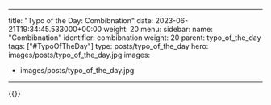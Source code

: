 
---
title: "Typo of the Day: Combibnation"
date: 2023-06-21T19:34:45.533000+00:00
weight: 20
menu:
  sidebar:
    name: "Combibnation"
    identifier: combibnation
    weight: 20
    parent: typo_of_the_day
tags: ["#TypoOfTheDay"]
type: posts/typo_of_the_day
hero: images/posts/typo_of_the_day.jpg
images:
- images/posts/typo_of_the_day.jpg
---


{{<fosstodon user="mariatta" id="110583879141518207">}}

